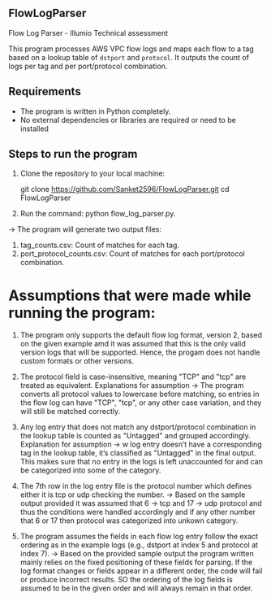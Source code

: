 ## FlowLogParser
Flow Log Parser - Illumio Technical assessment

This program processes AWS VPC flow logs and maps each flow to a tag based on a lookup table of `dstport` and `protocol`. It outputs the count of logs per tag and per port/protocol combination. 

## Requirements

- The program is written in Python completely.
- No external dependencies or libraries are required or need to be installed


## Steps to run the program

1. Clone the repository to your local machine:
   
   git clone https://github.com/Sanket2596/FlowLogParser.git
   cd FlowLogParser

2. Run the command: python flow_log_parser.py.

-> The program will generate two output files:
1. tag_counts.csv: Count of matches for each tag.
2. port_protocol_counts.csv: Count of matches for each port/protocol combination.

# Assumptions that were made while running the program:

1) The program only supports the default flow log format, version 2, based on the given example amd it was assumed that this is the only valid version logs that will be supported. Hence, the progam does not handle custom formats or other versions.

2) The protocol field is case-insensitive, meaning "TCP" and "tcp" are treated as equivalent.
Explanations for assumption -> The program converts all protocol values to lowercase before matching, so entries in the flow log can have "TCP", "tcp", or any other case variation, and they will still be matched correctly.

3) Any log entry that does not match any dstport/protocol combination in the lookup table is counted as "Untagged" and grouped accordingly.
Explanation for assumption -> w log entry doesn’t have a corresponding tag in the lookup table, it’s classified as "Untagged" in the final output. This makes sure that no entry in the logs is left unaccounted for and can be categorized into some of the category.

4) The 7th row in the log entry file is the protocol number which defines either it is tcp or udp checking the number.
-> Based on the sample output provided it was assumed that 6 -> tcp and 17 -> udp protocol and thus the conditions were handled accordingly and if any other number that 6 or 17 then protocol was categorized into unkown category.

5) The program assumes the fields in each flow log entry follow the exact ordering as in the example logs (e.g., dstport at index 5 and protocol at index 7).
-> Based on the provided sample output the program written mainly relies on the fixed positioning of these fields for parsing. If the log format changes or fields appear in a different order, the code will fail or produce incorrect results. SO the ordering of the log fields is assumed to be in the given order and will always remain in that order.